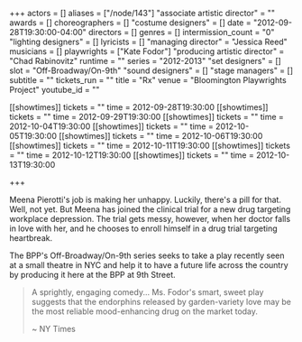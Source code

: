 +++
actors = []
aliases = ["/node/143"]
"associate artistic director" = ""
awards = []
choreographers = []
"costume designers" = []
date = "2012-09-28T19:30:00-04:00"
directors = []
genres = []
intermission_count = "0"
"lighting designers" = []
lyricists = []
"managing director" = "Jessica Reed"
musicians = []
playwrights = ["Kate Fodor"]
"producing artistic director" = "Chad Rabinovitz"
runtime = ""
series = "2012-2013"
"set designers" = []
slot = "Off-Broadway/On-9th"
"sound designers" = []
"stage managers" = []
subtitle = ""
tickets_run = ""
title = "Rx"
venue = "Bloomington Playwrights Project"
youtube_id = ""

[[showtimes]]
  tickets = ""
  time = 2012-09-28T19:30:00
[[showtimes]]
  tickets = ""
  time = 2012-09-29T19:30:00
[[showtimes]]
  tickets = ""
  time = 2012-10-04T19:30:00
[[showtimes]]
  tickets = ""
  time = 2012-10-05T19:30:00
[[showtimes]]
  tickets = ""
  time = 2012-10-06T19:30:00
[[showtimes]]
  tickets = ""
  time = 2012-10-11T19:30:00
[[showtimes]]
  tickets = ""
  time = 2012-10-12T19:30:00
[[showtimes]]
  tickets = ""
  time = 2012-10-13T19:30:00

+++

Meena Pierotti's job is making her unhappy. Luckily, there's a pill for that. Well, not yet. But Meena has joined the clinical trial for a new drug targeting workplace depression. The trial gets messy, however, when her doctor falls in love with her, and he chooses to enroll himself in a drug trial targeting heartbreak.

The BPP's Off-Broadway/On-9th series seeks to take a play recently seen at a small theatre in NYC and help it to have a future life across the country by producing it here at the BPP at 9th Street.

> A sprightly, engaging comedy... Ms. Fodor's smart, sweet play suggests that the endorphins released by garden-variety love may be the most reliable mood-enhancing drug on the market today.
>
> ~ NY Times
